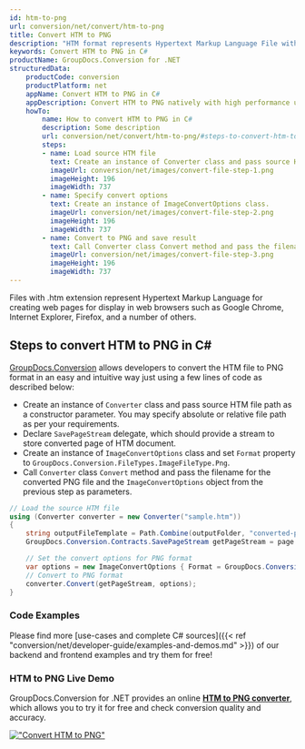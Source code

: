 ```yaml
---
id: htm-to-png
url: conversion/net/convert/htm-to-png
title: Convert HTM to PNG
description: "HTM format represents Hypertext Markup Language File with .htm extension. Learn how to convert HTM to PNG file programmatically in C# language using GroupDocs.Conversion for .NET library."
keywords: Convert HTM to PNG in C#
productName: GroupDocs.Conversion for .NET
structuredData:
    productCode: conversion
    productPlatform: net
    appName: Convert HTM to PNG in C#
    appDescription: Convert HTM to PNG natively with high performance using C# language and server side GroupDocs.Conversion for .NET APIs, without the use of any software like Microsoft or Open Office.
    howTo:
        name: How to convert HTM to PNG in C# 
        description: Some description
        url: conversion/net/convert/htm-to-png/#steps-to-convert-htm-to-png-in-c
        steps:
        - name: Load source HTM file 
          text: Create an instance of Converter class and pass source HTM file path as a constructor parameter. You may specify absolute or relative file path as per your requirements. 
          imageUrl: conversion/net/images/convert-file-step-1.png
          imageHeight: 196
          imageWidth: 737
        - name: Specify convert options 
          text: Create an instance of ImageConvertOptions class.
          imageUrl: conversion/net/images/convert-file-step-2.png
          imageHeight: 196
          imageWidth: 737
        - name: Convert to PNG and save result 
          text: Call Converter class Convert method and pass the filename for the converted HTML file and the ImageConvertOptions object from the previous step as parameters.
          imageUrl: conversion/net/images/convert-file-step-3.png
          imageHeight: 196
          imageWidth: 737
---
```


Files with .htm extension represent Hypertext Markup Language for creating web pages for display in web browsers such as Google Chrome, Internet Explorer, Firefox, and a number of others.

## Steps to convert HTM to PNG in C#

[GroupDocs.Conversion](https://products.groupdocs.com/conversion/net) allows developers to convert the HTM file to PNG format in an easy and intuitive way just using a few lines of code as described below:

* Create an instance of `Converter` class and pass source HTM file path as a constructor parameter. You may specify absolute or relative file path as per your requirements. 
* Declare `SavePageStream` delegate, which should provide a stream to store converted page of HTM document.
* Create an instance of `ImageConvertOptions` class and set `Format` property to `GroupDocs.Conversion.FileTypes.ImageFileType.Png`.
* Call `Converter` class `Convert` method and pass the filename for the converted PNG file and the `ImageConvertOptions` object from the previous step as parameters.

```csharp
// Load the source HTM file
using (Converter converter = new Converter("sample.htm"))
{
    string outputFileTemplate = Path.Combine(outputFolder, "converted-page-{0}.png");
    GroupDocs.Conversion.Contracts.SavePageStream getPageStream = page => new FileStream(string.Format(outputFileTemplate, page), FileMode.Create);

    // Set the convert options for PNG format
    var options = new ImageConvertOptions { Format = GroupDocs.Conversion.FileTypes.ImageFileType.Png };   
    // Convert to PNG format
    converter.Convert(getPageStream, options);
}
```

### Code Examples

Please find more [use-cases and complete C# sources]({{< ref "conversion/net/developer-guide/examples-and-demos.md" >}}) of our backend and frontend examples and try them for free!

### HTM to PNG Live Demo

GroupDocs.Conversion for .NET provides an online [**HTM to PNG converter**](https://products.groupdocs.app/conversion/htm-to-png), which allows you to try it for free and check conversion quality and accuracy.

[!["Convert HTM to PNG"](conversion/net/images/convert-to-png/convert-htm-to-png.png)](https://products.groupdocs.app/conversion/htm-to-png)